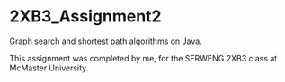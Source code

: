 # 2XB3_Assignment2
Graph search and shortest path algorithms on Java. 

This assignment was completed by me, for the SFRWENG 2XB3 class at McMaster University. 
